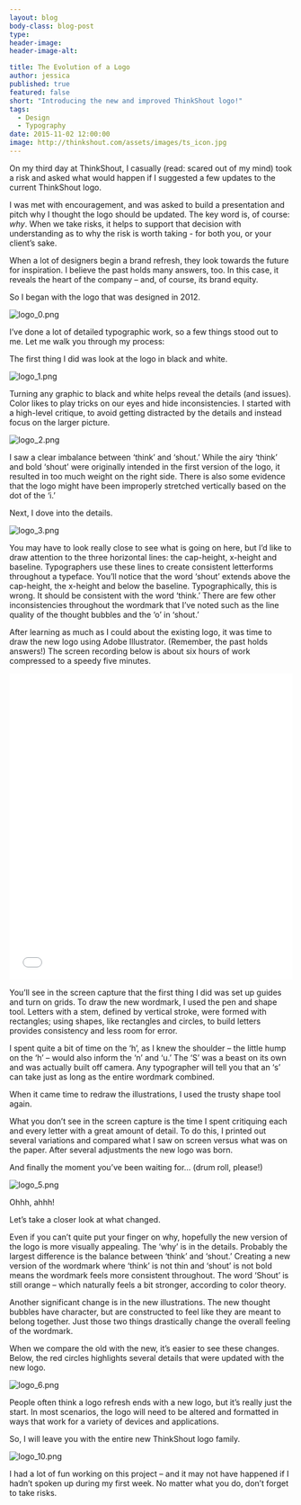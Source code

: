 ```yaml
---
layout: blog
body-class: blog-post
type:
header-image:
header-image-alt:

title: The Evolution of a Logo
author: jessica
published: true
featured: false
short: "Introducing the new and improved ThinkShout logo!"
tags:
  - Design
  - Typography
date: 2015-11-02 12:00:00
image: http://thinkshout.com/assets/images/ts_icon.jpg
---
```


On my third day at ThinkShout, I casually (read: scared out of my mind) took a risk and asked what would happen if I suggested a few updates to the current ThinkShout logo.

I was met with encouragement, and was asked to build a presentation and pitch why I thought the logo should be updated. The key word is, of course: *why*. When we take risks, it helps to support that decision with understanding as to why the risk is worth taking - for both you, or your client’s sake.

When a lot of designers begin a brand refresh, they look towards the future for inspiration. I believe the past holds many answers, too. In this case, it reveals the heart of the company – and, of course, its brand equity.

So I began with the logo that was designed in 2012.

![logo_0.png](/assets/images/blog/logo_0.png)

I’ve done a lot of detailed typographic work, so a few things stood out to me. Let me walk you through my process:

The first thing I did was look at the logo in black and white.

![logo_1.png](/assets/images/blog/logo_1.png)

Turning any graphic to black and white helps reveal the details (and issues). Color likes to play tricks on our eyes and hide inconsistencies. I started with a high-level critique, to avoid getting distracted by the details and instead focus on the larger picture.

![logo_2.png](/assets/images/blog/logo_2.png)

I saw a clear imbalance between ‘think’ and ‘shout.’ While the airy ‘think’ and bold ‘shout’ were originally intended in the first version of the logo, it resulted in too much weight on the right side. There is also some evidence that the logo might have been improperly stretched vertically based on the dot of the ‘i.’

Next, I dove into the details.

![logo_3.png](/assets/images/blog/logo_3.png)

You may have to look really close to see what is going on here, but I’d like to draw attention to the three horizontal lines: the cap-height, x-height and baseline. Typographers use these lines to create consistent letterforms throughout a typeface. You’ll notice that the word ‘shout’ extends above the cap-height, the x-height and below the baseline. Typographically, this is wrong. It should be consistent with the word ‘think.’ There are few other inconsistencies throughout the wordmark that I’ve noted such as the line quality of the thought bubbles and the ‘o’ in ‘shout.’

After learning as much as I could about the existing logo, it was time to draw the new logo using Adobe Illustrator. (Remember, the past holds answers!) The screen recording below is about six hours of work compressed to a speedy five minutes.

<iframe width="100%" height="545" src="//www.youtube.com/embed/tpYF-kxnSLM" frameborder="0" allowfullscreen></iframe>

You’ll see in the screen capture that the first thing I did was set up guides and turn on grids. To draw the new wordmark, I used the pen and shape tool. Letters with a stem, defined by vertical stroke, were formed with rectangles; using shapes, like rectangles and circles, to build letters provides consistency and less room for error.  

I spent quite a bit of time on the ‘h’, as I knew the shoulder – the little hump on the ‘h’ – would also inform the ‘n’ and ‘u.’ The ‘S’ was a beast on its own and was actually built off camera. Any typographer will tell you that an ‘s’ can take just as long as the entire wordmark combined.

When it came time to redraw the illustrations, I used the trusty shape tool again.

What you don’t see in the screen capture is the time I spent critiquing each and every letter with a great amount of detail. To do this, I printed out several variations and compared what I saw on screen versus what was on the paper. After several adjustments the new logo was born.

And finally the moment you’ve been waiting for… (drum roll, please!)

![logo_5.png](/assets/images/blog/logo_5.png)

Ohhh, ahhh!

Let’s take a closer look at what changed.

Even if you can’t quite put your finger on why, hopefully the new version of the logo is more visually appealing. The ‘why’ is in the details. Probably the largest difference is the balance between ‘think’ and ‘shout.’ Creating a new version of the wordmark where ‘think’ is not thin and ‘shout’ is not bold means the wordmark feels more consistent throughout. The word ‘Shout’ is still orange – which naturally feels a bit stronger, according to color theory.

Another significant change is in the new illustrations. The new thought bubbles have character, but are constructed to feel like they are meant to belong together. Just those two things drastically change the overall feeling of the wordmark.

When we compare the old with the new, it’s easier to see these changes. Below, the red circles highlights several details that were updated with the new logo.

![logo_6.png](/assets/images/blog/logo_6.png)

People often think a logo refresh ends with a new logo, but it’s really just the start. In most scenarios, the logo will need to be altered and formatted in ways that work for a variety of devices and applications.

So, I will leave you with the entire new ThinkShout logo family.

![logo_10.png](/assets/images/blog/logo_10.png)

I had a lot of fun working on this project – and it may not have happened if I hadn’t spoken up during my first week. No matter what you do, don’t forget to take risks.
